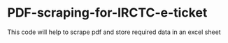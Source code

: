 # PDF-scraping-for-IRCTC-e-ticket
This code will help to scrape pdf and store required data in an excel sheet
